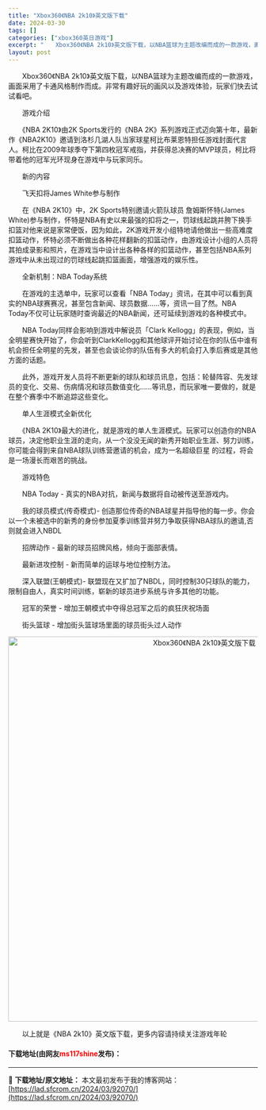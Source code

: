 ```yaml
---
title: "Xbox360《NBA 2k10》英文版下载"
date: 2024-03-30
tags: []
categories: ["xbox360英日游戏"]
excerpt: "　　Xbox360《NBA 2k10》英文版下载，以NBA篮球为主题改编而成的一款游戏，画面采用了卡通风格制作而成。非常有趣好玩的画风以及游戏体验，玩家们快去试试看吧。 　　游戏介绍 　　《NBA 2K10》由2K Sports发行的《NBA 2K》系列游戏正式迈向第十年，最新作《NBA2K10》邀&hellip;"
layout: post
---
```


 <p>　　Xbox360《NBA 2k10》英文版下载，以NBA篮球为主题改编而成的一款游戏，画面采用了卡通风格制作而成。非常有趣好玩的画风以及游戏体验，玩家们快去试试看吧。</p> <p>　　游戏介绍</p> <p>　　《NBA 2K10》由2K Sports发行的《NBA 2K》系列游戏正式迈向第十年，最新作《NBA2K10》邀请到洛杉几湖人队当家球星柯比布莱恩特担任游戏封面代言人。柯比在2009年球季夺下第四枚冠军戒指，并获得总决赛的MVP球员，柯比将带着他的冠军光环现身在游戏中与玩家同乐。</p> <p>　　新的内容</p> <p>　　飞天扣将James White参与制作</p> <p>　　在《NBA 2K10》中，2K Sports特别邀请火箭队球员 詹姆斯怀特(James White)参与制作，怀特是NBA有史以来最强的扣将之一，罚球线起跳并胯下换手扣篮对他来说是家常便饭，因为如此，2K游戏开发小组特地请他做出一些高难度扣篮动作，怀特必须不断做出各种花样翻新的扣篮动作，由游戏设计小组的人员将其拍成录影和照片，在游戏当中设计出各种各样的扣篮动作，甚至包括NBA系列游戏中从未出现过的罚球线起跳扣篮画面，增强游戏的娱乐性。</p> <p>　　全新机制：NBA Today系统</p> <p>　　在游戏的主选单中，玩家可以查看「NBA Today」资讯，在其中可以看到真实的NBA球赛赛况，甚至包含新闻、球员数据&hellip;&hellip;等，资讯一目了然。NBA Today不仅可让玩家随时查询最近的NBA新闻，还可延续到游戏的各种模式中。</p> <p>　　NBA Today同样会影响到游戏中解说员「Clark Kellogg」的表现，例如，当全明星赛快开始了，你会听到ClarkKellogg和其他球评开始讨论在你的队伍中谁有机会担任全明星的先发，甚至也会谈论你的队伍有多大的机会打入季后赛或是其他方面的话题。</p> <p>　　此外，游戏开发人员将不断更新的球队和球员讯息，包括：轮替阵容、先发球员的变化、交易、伤病情况和球员数值变化&hellip;&hellip;等讯息，而玩家唯一要做的，就是在整个赛季中不断追踪这些变化。</p> <p>　　单人生涯模式全新优化</p> <p>　　《NBA 2K10》最大的进化，就是游戏的单人生涯模式。玩家可以创造你的NBA球员，决定他职业生涯的走向，从一个没没无闻的新秀开始职业生涯、努力训练，你可能会得到来自NBA球队训练营邀请的机会，成为一名超级巨星 的过程，将会是一场漫长而艰苦的挑战。</p> <p>　　游戏特色</p> <p>　　NBA Today - 真实的NBA对抗，新闻与数据将自动被传送至游戏内。</p> <p>　　我的球员模式(传奇模式)- 创造那位传奇的NBA球星并指导他的每一步。你会以一个未被选中的新秀的身份参加夏季训练营并努力争取获得NBA球队的邀请,否则就会进入NBDL</p> <p>　　招牌动作 - 最新的球员招牌风格，倾向于面部表情。</p> <p>　　最新进攻控制 - 新而简单的运球与地位控制方法。</p> <p>　　深入联盟(王朝模式)- 联盟现在又扩加了NBDL，同时控制30只球队的能力，限制自由人，真实时间训练，崭新的球员进步系统与许多其他的功能。</p> <p>　　冠军的荣誉 - 增加王朝模式中夺得总冠军之后的疯狂庆祝场面</p> <p>　　街头篮球 - 增加街头篮球场里面的球员街头过人动作</p> <p align="center"><img align="" border="0" src="https://lad.sfcrom.cn/wp-content/uploads/2024/03/20240330_6607d3b25e2eb.jpg" width="776" alt="Xbox360《NBA 2k10》英文版下载" /></p> <p>　　以上就是《NBA 2k10》英文版下载，更多内容请持续关注游戏年轮</p> <p><h4>下载地址(由网友<font color="red">ms117shine</font>发布)：</h4></p> 

---
📖 **下载地址/原文地址：** 本文最初发布于我的博客网站：[https://lad.sfcrom.cn/2024/03/92070/](https://lad.sfcrom.cn/2024/03/92070/)
